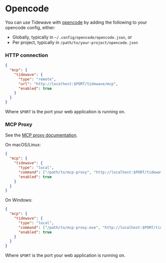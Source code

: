 # Opencode

You can use Tidewave with [opencode](https://opencode.ai/) by adding the following to your opencode config, either:

- Globally, typically in `~/.config/opencode/opencode.json`, or
- Per project, typically in `/path/to/your-project/opencode.json`

<!-- tabs-open -->

### HTTP connection

```json
{
  "mcp": {
    "tidewave": {
      "type": "remote",
      "url": "http://localhost:$PORT/tidewave/mcp",
      "enabled": true
    }
  }
}
```

Where `$PORT` is the port your web application is running on.

### MCP Proxy

See the [MCP proxy documentation](guides/mcp_proxy.md).

On macOS/Linux:

```json
{
  "mcp": {
    "tidewave": {
      "type": "local",
      "command": ["/path/to/mcp-proxy", "http://localhost:$PORT/tidewave/mcp"],
      "enabled": true
    }
  }
}
```

On Windows:

```json
{
  "mcp": {
    "tidewave": {
      "type": "local",
      "command": ["/path/to/mcp-proxy.exe", "http://localhost:$PORT/tidewave/mcp"],
      "enabled": true
    }
  }
}
```

Where `$PORT` is the port your web application is running on.

<!-- tabs-close -->
